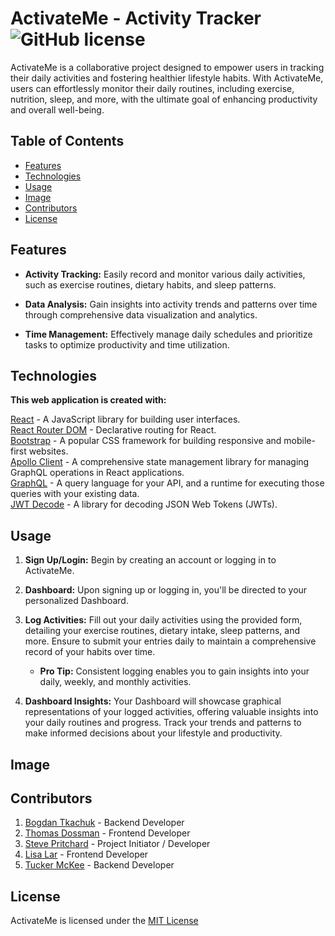 # ActivateMe - Activity Tracker ![GitHub license](https://img.shields.io/badge/license-MIT-blue.svg)

ActivateMe is a collaborative project designed to empower users in tracking their daily activities and fostering healthier lifestyle habits. With ActivateMe, users can effortlessly monitor their daily routines, including exercise, nutrition, sleep, and more, with the ultimate goal of enhancing productivity and overall well-being.

## Table of Contents

- [Features](#features)
- [Technologies](#technologies)
- [Usage](#usage)
- [Image](#image)
- [Contributors](#contributors)
- [License](#license)


## Features

* **Activity Tracking:** Easily record and monitor various daily activities, such as exercise routines, dietary habits, and sleep patterns.

* **Data Analysis:** Gain insights into activity trends and patterns over time through comprehensive data visualization and analytics.

* **Time Management:** Effectively manage daily schedules and prioritize tasks to optimize productivity and time utilization.


## Technologies

**This web application is created with:**

[React](https://reactjs.org/) - A JavaScript library for building user interfaces.<br>
[React Router DOM](https://reactrouter.com/) - Declarative routing for React.<br>
[Bootstrap](https://getbootstrap.com/) - A popular CSS framework for building responsive and mobile-first websites.<br>
[Apollo Client](https://www.apollographql.com/docs/react/) - A comprehensive state management library for managing GraphQL operations in React applications.<br>
[GraphQL](https://graphql.org/) - A query language for your API, and a runtime for executing those queries with your existing data.<br>
[JWT Decode](https://github.com/auth0/jwt-decode) - A library for decoding JSON Web Tokens (JWTs).<br>


## Usage

1. **Sign Up/Login:** Begin by creating an account or logging in to ActivateMe.
2. **Dashboard:** Upon signing up or logging in, you'll be directed to your personalized Dashboard.
3. **Log Activities:** Fill out your daily activities using the provided form, detailing your exercise routines, dietary intake, sleep patterns, and more. Ensure to submit your entries daily to maintain a comprehensive record of your habits over time.

    * **Pro Tip:** Consistent logging enables you to gain insights into your daily, weekly, and monthly activities.

4. **Dashboard Insights:** Your Dashboard will showcase graphical representations of your logged activities, offering valuable insights into your daily routines and progress.
Track your trends and patterns to make informed decisions about your lifestyle and productivity.


## Image





## Contributors

1. [Bogdan Tkachuk](https://github.com/aldu1n) - Backend Developer
2. [Thomas Dossman](https://github.com/Dossman-thomas) - Frontend Developer
3. [Steve Pritchard](https://github.com/spritchard54) - Project Initiator / Developer
4. [Lisa Lar](https://github.com/ayoleese) - Frontend Developer
5. [Tucker McKee](https://github.com/McKee-T) - Backend Developer

## License

ActivateMe is licensed under the [MIT License](https://github.com/spritchard54/ActivateMe?tab=MIT-1-ov-file#readme)


